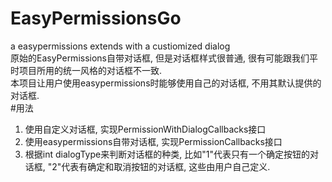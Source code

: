 # EasyPermissionsGo
a easypermissions extends with a custiomized dialog   
原始的EasyPermissions自带对话框, 但是对话框样式很普通, 很有可能跟我们平时项目所用的统一风格的对话框不一致.   
本项目让用户使用easypermissions时能够使用自己的对话框, 不用其默认提供的对话框.   
#用法   
1. 使用自定义对话框, 实现PermissionWithDialogCallbacks接口   
1. 使用easypermissions自带对话框, 实现PermissionCallbacks接口   
1. 根据int dialogType来判断对话框的种类, 比如"1"代表只有一个确定按钮的对话框, "2"代表有确定和取消按钮的对话框, 这些由用户自己定义.   
